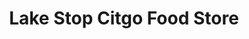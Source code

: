---
title: "Lake Stop Citgo Food Store"
url: /rockmart/lake-stop-citgo-food-store/
shop: Lebensmittel
---